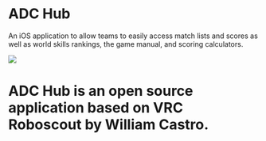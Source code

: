 # ADC Hub
An iOS application to allow teams to easily access match lists and scores as well as world skills rankings, the game manual, and scoring calculators.


[![](https://dcbadge.vercel.app/api/server/KTSNtPjn)](https://discord.gg/KTSNtPjn)


# ADC Hub is an open source application based on VRC Roboscout by William Castro.
